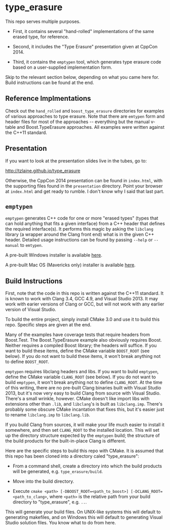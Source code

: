 # type_erasure

This repo serves multiple purposes.

- First, it contains several "hand-rolled" implementations of the same erased
type, for reference.

- Second, it includes the "Type Erasure" presentation given at CppCon 2014.

- Third, it contains the `emptypen` tool, which generates type erasure code
based on a user-supplied implementation form.

Skip to the relevant section below, depending on what you came here for.
Build instructions can be found at the end.


## Reference Implmentations

Check out the `hand_rolled` and `boost_type_erasure` directories for examples
of various approaches to type erasure.  Note that there are `emtypen` form and
header files for most of the approaches -- everything but the manual v-table
and Boost.TypeErasure approaches.  All examples were written against the C++11
standard.


## Presentation

If you want to look at the presentation slides live in the tubes, go to:

http://tzlaine.github.io/type_erasure

Otherwise, the CppCon 2014 presentation can be found in `index.html`, with the
supporting files found in the `presentation` directory.  Point your browser at
`index.html` and get ready to rumble.  I don't know why I said that last part.


## `emptypen`

`emptypen` generates C++ code for one or more "erased types" (types that can
hold anything that fits a given interface) from a C++ header that defines the
required interface(s).  It performs this magic by asking the `libclang`
library (a wrapper around the Clang front end) what is in the given C++
header.  Detailed usage instructions can be found by passing `--help` or
`--manual` to `emtypen`.

A pre-built Windows installer is available [here](http://freeorion.org/emtypen-1.0.0-windows.exe).

A pre-built Mac OS (Mavericks only) installer is available [here](http://freeorion.org/emtypen-1.0.0-darwin.sh).


## Build Instructions

First, note that the code in this repo is written against the C++11 standard.
It is known to work with Clang 3.4, GCC 4.9, and Visual Studio 2013.  It may
work with earier versions of Clang or GCC, but will not work with any earlier
version of Visual Studio.

To build the entire project, simply install CMake 3.0 and use it to build this
repo.  Specific steps are given at the end.

Many of the examples have coverage tests that require headers from Boost.Test.
The Boost.TypeErasure example also obviously requires Boost.  Neither requires
a compiled Boost library; the headers will suffice.  If you want to build
these items, define the CMake variable `BOOST_ROOT` (see below).  If you do
not want to build these items, it won't break anything not to define
`BOOST_ROOT`.

`emptypen` requires libclang headers and libs.  If you want to build
`emptypen`, define the CMake variable `CLANG_ROOT` (see below).  If you do not
want to build `emptypen`, it won't break anything not to define `CLANG_ROOT`.
At the time of this writing, there are no pre-built Clang binaries built with
Visual Studio 2013, but it's now very easy to build Clang from source with
Visual Studio.  There's a small wrinkle, however.  CMake doesn't like import
libs with extensions other than `.lib`, and `libclang`'s is built as
`libclang.imp`.  There's probably some obscure CMake incantation that fixes
this, but it's easier just to rename `libclang.imp` to `libclang.lib`.

If you build Clang from sources, it will make your life much easier to install
it somewhere, and then set `CLANG_ROOT` to the installed location.  This will
set up the directory structure expected by the `emptypen` build; the structure
of the build products for the built-in-place Clang is different.

Here are the specific steps to build this repo with CMake.  It is assumed that
this repo has been cloned into a directory caled "type_erasure":

- From a command shell, create a directory into which the build products will
  be generated, e.g. `type_erasure/build`.

- Move into the build directory.

- Execute `cmake <path> [-DBOOST_ROOT=<path_to_boost>] [-DCLANG_ROOT=<path_to_clang>`,
  where `<path>` is the relative path from your build directory to "type_erasure", e.g. `..`.

This will generate your build files.  On UNIX-like systems this will default
to generating makefiles, and on Windows this will default to generating Visual
Studio solution files.  You know what to do from here.
